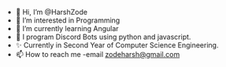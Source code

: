 - 👋 Hi, I’m @HarshZode
- 👀 I’m interested in Programming
- 🌱 I’m currently learning Angular
- 👑 I program Discord Bots using python and javascript.
- ✨ Currently in Second Year of Computer Science Engineering.
- 📫 How to reach me -email zodeharsh@gmail.com


<!---
HarshZode/HarshZode is a ✨ special ✨ repository because its `README.md` (this file) appears on your GitHub profile.
You can click the Preview link to take a look at your changes.
--->
